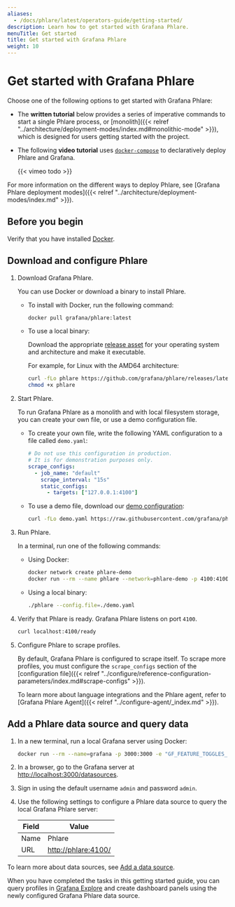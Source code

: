 ```yaml
---
aliases:
  - /docs/phlare/latest/operators-guide/getting-started/
description: Learn how to get started with Grafana Phlare.
menuTitle: Get started
title: Get started with Grafana Phlare
weight: 10
---
```


# Get started with Grafana Phlare

Choose one of the following options to get started with Grafana Phlare:

- The **written tutorial** below provides a series of imperative commands to start a single Phlare process, or [monolith]({{< relref "../architecture/deployment-modes/index.md#monolithic-mode" >}}), which is designed for users getting started with the project. 

- The following **video tutorial** uses [`docker-compose`](https://github.com/grafana/phlare/tree/main/tools/docker-compose) to declaratively deploy Phlare and Grafana.

  {{< vimeo todo >}}

For more information on the different ways to deploy Phlare, see [Grafana Phlare deployment modes]({{< relref "../architecture/deployment-modes/index.md" >}}).

## Before you begin

Verify that you have installed [Docker](https://docs.docker.com/engine/install/).

## Download and configure Phlare

1. Download Grafana Phlare.
  
    You can use Docker or download a binary to install Phlare. 

    - To install with Docker, run the following command:

      ```bash
      docker pull grafana/phlare:latest
        ```

    - To use a local binary:

      Download the appropriate [release asset](https://github.com/grafana/phlare/releases/latest) for your operating system and architecture and make it executable.

      For example, for Linux with the AMD64 architecture:

      ```bash
      curl -fLo phlare https://github.com/grafana/phlare/releases/latest/download/phlare-linux-amd64
      chmod +x phlare
      ```

1. Start Phlare.

    To run Grafana Phlare as a monolith and with local filesystem storage, you can create your own file, or use a demo configuration file. 
    
    - To create your own file, write the following YAML configuration to a file called `demo.yaml`:

      ```yaml
      # Do not use this configuration in production.
      # It is for demonstration purposes only.
      scrape_configs:
        - job_name: "default"
          scrape_interval: "15s"
          static_configs:
            - targets: ["127.0.0.1:4100"]
      ```
    - To use a demo file, download our [demo configuration](https://raw.githubusercontent.com/grafana/phlare/main/cmd/phlare/phlare.yaml):

      ```bash
      curl -fLo demo.yaml https://raw.githubusercontent.com/grafana/phlare/main/cmd/phlare/phlare.yaml
      ```

1. Run Phlare.

    In a terminal, run one of the following commands:

      - Using Docker:

        ```bash
        docker network create phlare-demo
        docker run --rm --name phlare --network=phlare-demo -p 4100:4100 --volume "$(pwd)"/demo.yaml:/etc/phlare/demo.yaml grafana/phlare:latest --config.file=/etc/phlare/demo.yaml
        ```

      - Using a local binary:

        ```bash
        ./phlare --config.file=./demo.yaml
        ```

1. Verify that Phlare is ready. Grafana Phlare listens on port `4100`. 

      ```bash
      curl localhost:4100/ready
      ```

1. Configure Phlare to scrape profiles.

    By default, Grafana Phlare is configured to scrape itself.
    To scrape more profiles, you must configure the `scrape_configs` section of the [configuration file]({{< relref "../configure/reference-configuration-parameters/index.md#scrape-configs" >}}).

    To learn more about language integrations and the Phlare agent, refer to [Grafana Phlare Agent]({{< relref "../configure-agent/_index.md" >}}).

## Add a Phlare data source and query data

1. In a new terminal, run a local Grafana server using Docker:

    ```bash
    docker run --rm --name=grafana -p 3000:3000 -e "GF_FEATURE_TOGGLES_ENABLE=flameGraph" --network=phlare-demo grafana/grafana:main
    ```

1. In a browser, go to the Grafana server at [http://localhost:3000/datasources](http://localhost:3000/datasources).

1. Sign in using the default username `admin` and password `admin`.

1. Use the following settings to configure a Phlare data source to query the local Grafana Phlare server:

   | Field | Value                                                                |
   | ----- | -------------------------------------------------------------------- |
   | Name  | Phlare                                                               |
   | URL   | [http://phlare:4100/](http://phlare:4100/) |

  To learn more about data sources, see [Add a data source](https://grafana.com/docs/grafana/latest/datasources/add-a-data-source/).

When you have completed the tasks in this getting started guide, you can query profiles in [Grafana Explore](https://grafana.com/docs/grafana/latest/explore/)
and create dashboard panels using the newly configured Grafana Phlare data source.